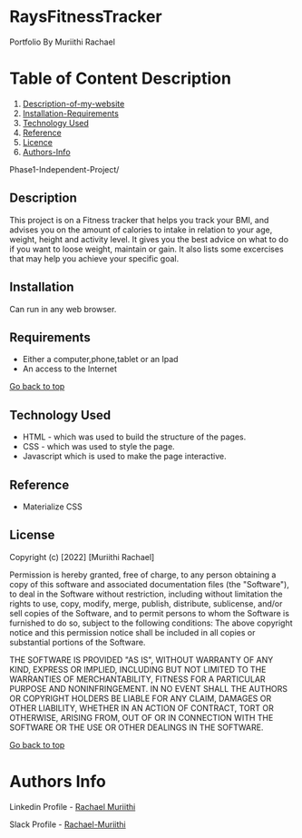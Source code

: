 # RaysFitnessTracker

Portfolio By Muriithi Rachael

# Table of Content Description

1. [Description-of-my-website](#More-details-about-the-project)
2. [Installation-Requirements]()
3. [Technology Used](#Explains-the-tools-used)
4. [Reference]()
5. [Licence]()
6. [Authors-Info]()

Phase1-Independent-Project/

## Description

This project is on a Fitness tracker that helps you track your BMI, and advises you on the amount of calories to intake in relation to your age, weight, height and activity level. It gives you the best advice on what to do if you want to loose weight, maintain or gain. It also lists some excercises that may help you achieve your specific goal.

## Installation

Can run in any web browser.

## Requirements

- Either a computer,phone,tablet or an Ipad
- An access to the Internet

[Go back to top](go-back-to-top)

## Technology Used

- HTML - which was used to build the structure of the pages.
- CSS - which was used to style the page.
- Javascript which is used to make the page interactive.

## Reference

- Materialize CSS

## License

Copyright (c) [2022] [Muriithi Rachael]

Permission is hereby granted, free of charge, to any person obtaining a copy of this software and associated documentation files (the "Software"), to deal in the Software without restriction, including without limitation the rights to use, copy, modify, merge, publish, distribute, sublicense, and/or sell copies of the Software, and to permit persons to whom the Software is furnished to do so, subject to the following conditions:
The above copyright notice and this permission notice shall be included in all copies or substantial portions of the Software.

THE SOFTWARE IS PROVIDED "AS IS", WITHOUT WARRANTY OF ANY KIND, EXPRESS OR IMPLIED, INCLUDING BUT NOT LIMITED TO THE WARRANTIES OF MERCHANTABILITY, FITNESS FOR A PARTICULAR PURPOSE AND NONINFRINGEMENT. IN NO EVENT SHALL THE AUTHORS OR COPYRIGHT HOLDERS BE LIABLE FOR ANY CLAIM, DAMAGES OR OTHER LIABILITY, WHETHER IN AN ACTION OF CONTRACT, TORT OR OTHERWISE, ARISING FROM, OUT OF OR IN CONNECTION WITH THE SOFTWARE OR THE USE OR OTHER DEALINGS IN THE SOFTWARE.

[Go back to top](Go-Back-to-top)

# Authors Info

Linkedin Profile - [Rachael Muriithi]()

Slack Profile - [Rachael-Muriithi]()
